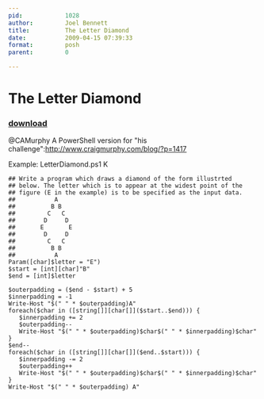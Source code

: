 ```yaml
---
pid:            1028
author:         Joel Bennett
title:          The Letter Diamond
date:           2009-04-15 07:39:33
format:         posh
parent:         0

---
```


# The Letter Diamond

### [download](//scripts/1028.ps1)

@CAMurphy A PowerShell version for "his challenge":http://www.craigmurphy.com/blog/?p=1417

Example: LetterDiamond.ps1 K

```posh
## Write a program which draws a diamond of the form illustrted 
## below. The letter which is to appear at the widest point of the 
## figure (E in the example) is to be specified as the input data.
##           A
##          B B
##         C   C
##        D     D
##       E       E
##        D     D
##         C   C
##          B B
##           A
Param([char]$letter = "E")
$start = [int][char]"B"
$end = [int]$letter

$outerpadding = ($end - $start) + 5
$innerpadding = -1
Write-Host "$(" " * $outerpadding)A"
foreach($char in ([string[]][char[]]($start..$end))) { 
   $innerpadding += 2
   $outerpadding--
   Write-Host "$(" " * $outerpadding)$char$(" " * $innerpadding)$char"
}
$end--
foreach($char in ([string[]][char[]]($end..$start))) { 
   $innerpadding -= 2
   $outerpadding++
   Write-Host "$(" " * $outerpadding)$char$(" " * $innerpadding)$char"
}
Write-Host "$(" " * $outerpadding) A"

```
